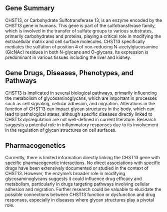 ## Gene Summary
CHST13, or Carbohydrate Sulfotransferase 13, is an enzyme encoded by the CHST13 gene in humans. This gene is part of the sulfotransferase family, which is involved in the transfer of sulfate groups to various substrates, primarily carbohydrates and proteins, playing a critical role in modifying the extracellular matrix and cell surface molecules. CHST13 specifically mediates the sulfation of position 4 of non-reducing N-acetylglucosamine (GlcNAc) residues in both N-glycans and O-glycans. Its expression is predominant in various tissues including the liver and kidney.

## Gene Drugs, Diseases, Phenotypes, and Pathways
CHST13 is implicated in several biological pathways, primarily influencing the metabolism of glycosaminoglycans, which are important in processes such as cell signaling, cellular adhesion, and migration. Alterations in the function of CHST13 can impact glycan structures in the body, which can lead to pathological states, although specific diseases directly linked to CHST13 dysregulation are not well-defined in current literature. Research suggests a potential role in inflammatory responses due to its involvement in the regulation of glycan structures on cell surfaces.

## Pharmacogenetics
Currently, there is limited information directly linking the CHST13 gene with specific pharmacogenetic interactions. No direct associations with specific drugs have been extensively documented or studied in the context of CHST13. However, the enzyme’s broader role in modifying glycosaminoglycans suggests it could influence drug efficacy and metabolism, particularly in drugs targeting pathways involving cellular adhesion and migration. Further research could be valuable to elucidate the possible connections between CHST13 function or dysfunction and drug responses, especially in diseases where glycan structures play a pivotal role.